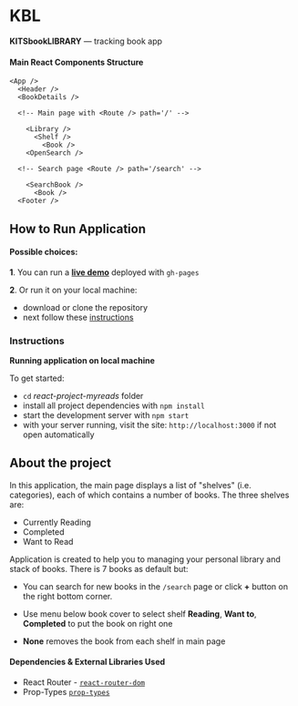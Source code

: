 # KBL

**KITSbookLIBRARY** — tracking book app


#### Main React Components Structure
```
<App />
  <Header />
  <BookDetails />

  <!-- Main page with <Route /> path='/' -->
  
    <Library />
      <Shelf />
        <Book />
    <OpenSearch />

  <!-- Search page <Route /> path='/search' -->

    <SearchBook />
      <Book />
  <Footer />
```

## How to Run Application

#### Possible choices:

**1**. You can run a **[live demo](https://akroc0512.github.io/KBL/)** deployed with `gh-pages`

**2**. Or run it on your local machine:
* download or clone the repository
* next follow these [instructions](#instructions)



### Instructions
**Running application on local machine**

To get started:

* `cd` _react-project-myreads_ folder
* install all project dependencies with `npm install`
* start the development server with `npm start`
* with your server running, visit the site: `http://localhost:3000` if not open automatically


## About the project

In this application, the main page displays a list of "shelves" (i.e. categories), each of which contains a number of books. The three shelves are:

* Currently Reading
* Completed
* Want to Read


Application is created to help you to managing your personal library and stack of books. There is 7 books as default but:

- You can search for new books in the `/search` page or click **+** button on the right bottom corner.

- Use menu below book cover to select shelf **Reading**, **Want to**, **Completed** to put the book on right one

- **None** removes the book from each shelf in main page


#### Dependencies & External Libraries Used

* React Router - [`react-router-dom`](https://www.npmjs.com/package/react-router-dom)
* Prop-Types [`prop-types`](https://www.npmjs.com/package/prop-types)

